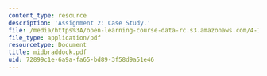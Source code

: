 ```yaml
---
content_type: resource
description: 'Assignment 2: Case Study.'
file: /media/https%3A/open-learning-course-data-rc.s3.amazonaws.com/4-183-sustainable-design-and-technology-research-workshop-spring-2004/72899c1e6a9afa65bd893f58d9a51e46_midbraddock.pdf
file_type: application/pdf
resourcetype: Document
title: midbraddock.pdf
uid: 72899c1e-6a9a-fa65-bd89-3f58d9a51e46
---
```


